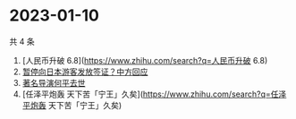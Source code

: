 # 2023-01-10

共 4 条

<!-- BEGIN ZHIHUSEARCH -->
<!-- 最后更新时间 Tue Jan 10 2023 20:18:34 GMT+0800 (China Standard Time) -->
1. [人民币升破 6.8](https://www.zhihu.com/search?q=人民币升破 6.8)
1. [暂停向日本游客发放签证？中方回应](https://www.zhihu.com/search?q=暂停向日本游客发放签证？中方回应)
1. [著名导演何平去世](https://www.zhihu.com/search?q=著名导演何平去世)
1. [任泽平炮轰 天下苦「宁王」久矣](https://www.zhihu.com/search?q=任泽平炮轰 天下苦「宁王」久矣)
<!-- END ZHIHUSEARCH -->
